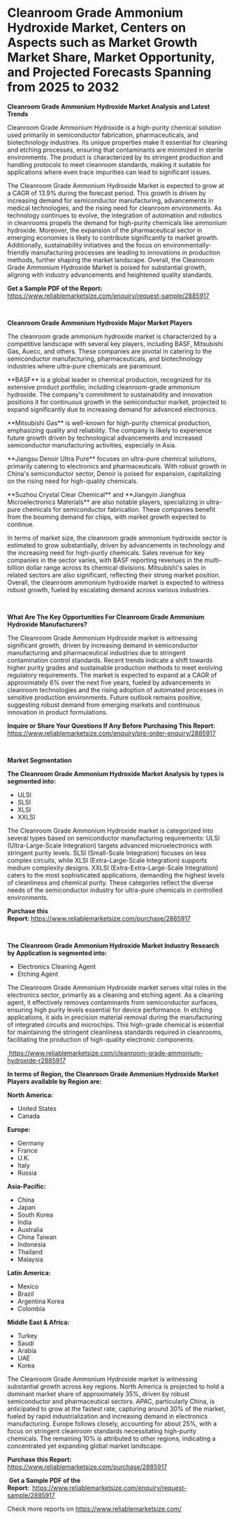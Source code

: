 <p><h1>Cleanroom Grade Ammonium Hydroxide Market, Centers on Aspects such as Market Growth Market Share, Market Opportunity, and Projected Forecasts Spanning from 2025 to 2032</h1></p><p><strong>Cleanroom Grade Ammonium Hydroxide Market Analysis and Latest Trends</strong></p>
<p><p>Cleanroom Grade Ammonium Hydroxide is a high-purity chemical solution used primarily in semiconductor fabrication, pharmaceuticals, and biotechnology industries. Its unique properties make it essential for cleaning and etching processes, ensuring that contaminants are minimized in sterile environments. The product is characterized by its stringent production and handling protocols to meet cleanroom standards, making it suitable for applications where even trace impurities can lead to significant issues.</p><p>The Cleanroom Grade Ammonium Hydroxide Market is expected to grow at a CAGR of 13.9% during the forecast period. This growth is driven by increasing demand for semiconductor manufacturing, advancements in medical technologies, and the rising need for cleanroom environments. As technology continues to evolve, the integration of automation and robotics in cleanrooms propels the demand for high-purity chemicals like ammonium hydroxide. Moreover, the expansion of the pharmaceutical sector in emerging economies is likely to contribute significantly to market growth. Additionally, sustainability initiatives and the focus on environmentally-friendly manufacturing processes are leading to innovations in production methods, further shaping the market landscape. Overall, the Cleanroom Grade Ammonium Hydroxide Market is poised for substantial growth, aligning with industry advancements and heightened quality standards.</p></p>
<p><strong>Get a Sample PDF of the Report:&nbsp;</strong> <a href="https://www.reliablemarketsize.com/enquiry/request-sample/2885917?utm_campaign=3099&utm_medium=2&utm_source=Github&utm_content=ia&utm_term=13032025&utm_id=cleanroom-grade-ammonium-hydroxide">https://www.reliablemarketsize.com/enquiry/request-sample/2885917</a></p>
<p>&nbsp;</p>
<p><strong>Cleanroom Grade Ammonium Hydroxide Major Market Players</strong></p>
<p><p>The cleanroom grade ammonium hydroxide market is characterized by a competitive landscape with several key players, including BASF, Mitsubishi Gas, Auecc, and others. These companies are pivotal in catering to the semiconductor manufacturing, pharmaceuticals, and biotechnology industries where ultra-pure chemicals are paramount.</p><p>**BASF** is a global leader in chemical production, recognized for its extensive product portfolio, including cleanroom-grade ammonium hydroxide. The company's commitment to sustainability and innovation positions it for continuous growth in the semiconductor market, projected to expand significantly due to increasing demand for advanced electronics.</p><p>**Mitsubishi Gas** is well-known for high-purity chemical production, emphasizing quality and reliability. The company is likely to experience future growth driven by technological advancements and increased semiconductor manufacturing activities, especially in Asia.</p><p>**Jiangsu Denoir Ultra Pure** focuses on ultra-pure chemical solutions, primarily catering to electronics and pharmaceuticals. With robust growth in China's semiconductor sector, Denoir is poised for expansion, capitalizing on the rising need for high-quality chemicals.</p><p>**Suzhou Crystal Clear Chemical** and **Jiangyin Jianghua Microelectronics Materials** are also notable players, specializing in ultra-pure chemicals for semiconductor fabrication. These companies benefit from the booming demand for chips, with market growth expected to continue.</p><p>In terms of market size, the cleanroom grade ammonium hydroxide sector is estimated to grow substantially, driven by advancements in technology and the increasing need for high-purity chemicals. Sales revenue for key companies in the sector varies, with BASF reporting revenues in the multi-billion dollar range across its chemical divisions. Mitsubishi's sales in related sectors are also significant, reflecting their strong market position. Overall, the cleanroom ammonium hydroxide market is expected to witness robust growth, fueled by escalating demand across various industries.</p></p>
<p>&nbsp;</p>
<p><strong>What Are The Key Opportunities For Cleanroom Grade Ammonium Hydroxide Manufacturers?</strong></p>
<p><p>The Cleanroom Grade Ammonium Hydroxide market is witnessing significant growth, driven by increasing demand in semiconductor manufacturing and pharmaceutical industries due to stringent contamination control standards. Recent trends indicate a shift towards higher purity grades and sustainable production methods to meet evolving regulatory requirements. The market is expected to expand at a CAGR of approximately 6% over the next five years, fueled by advancements in cleanroom technologies and the rising adoption of automated processes in sensitive production environments. Future outlook remains positive, suggesting robust demand from emerging markets and continuous innovation in product formulations.</p></p>
<p><strong>Inquire or Share Your Questions If Any Before Purchasing This Report:</strong> <a href="https://www.reliablemarketsize.com/enquiry/pre-order-enquiry/2885917?utm_campaign=3099&utm_medium=2&utm_source=Github&utm_content=ia&utm_term=13032025&utm_id=cleanroom-grade-ammonium-hydroxide">https://www.reliablemarketsize.com/enquiry/pre-order-enquiry/2885917</a></p>
<p>&nbsp;</p>
<p><strong>Market Segmentation</strong></p>
<p><strong>The Cleanroom Grade Ammonium Hydroxide Market Analysis by types is segmented into:</strong></p>
<p><ul><li>ULSI</li><li>SLSI</li><li>XLSI</li><li>XXLSI</li></ul></p>
<p><p>The Cleanroom Grade Ammonium Hydroxide market is categorized into several types based on semiconductor manufacturing requirements: ULSI (Ultra-Large-Scale Integration) targets advanced microelectronics with stringent purity levels. SLSI (Small-Scale Integration) focuses on less complex circuits, while XLSI (Extra-Large-Scale Integration) supports medium complexity designs. XXLSI (Extra-Extra-Large-Scale Integration) caters to the most sophisticated applications, demanding the highest levels of cleanliness and chemical purity. These categories reflect the diverse needs of the semiconductor industry for ultra-pure chemicals in controlled environments.</p></p>
<p><strong>Purchase this Report:&nbsp;</strong><a href="https://www.reliablemarketsize.com/purchase/2885917?utm_campaign=3099&utm_medium=2&utm_source=Github&utm_content=ia&utm_term=13032025&utm_id=cleanroom-grade-ammonium-hydroxide">https://www.reliablemarketsize.com/purchase/2885917</a></p>
<p>&nbsp;</p>
<p><strong>The Cleanroom Grade Ammonium Hydroxide Market Industry Research by Application is segmented into:</strong></p>
<p><ul><li>Electronics Cleaning Agent</li><li>Etching Agent</li></ul></p>
<p><p>The Cleanroom Grade Ammonium Hydroxide market serves vital roles in the electronics sector, primarily as a cleaning and etching agent. As a cleaning agent, it effectively removes contaminants from semiconductor surfaces, ensuring high purity levels essential for device performance. In etching applications, it aids in precision material removal during the manufacturing of integrated circuits and microchips. This high-grade chemical is essential for maintaining the stringent cleanliness standards required in cleanrooms, facilitating the production of high-quality electronic components.</p></p>
<p><a href="https://www.reliablemarketsize.com/cleanroom-grade-ammonium-hydroxide-r2885917?utm_campaign=3099&utm_medium=2&utm_source=Github&utm_content=ia&utm_term=13032025&utm_id=cleanroom-grade-ammonium-hydroxide">&nbsp;https://www.reliablemarketsize.com/cleanroom-grade-ammonium-hydroxide-r2885917</a></p>
<p><strong>In terms of Region, the Cleanroom Grade Ammonium Hydroxide Market Players available by Region are:</strong></p>
<p>
    <p> <strong> North America: </strong>
        <ul>
            <li>United States</li>
            <li>Canada</li>
        </ul>
        </p> 
    <p> <strong> Europe: </strong>
        <ul>
            <li>Germany</li>
            <li>France</li>
            <li>U.K.</li>
            <li>Italy</li>
            <li>Russia</li>
        </ul>
        </p> 
    <p> <strong> Asia-Pacific: </strong>
        <ul>
            <li>China</li>
            <li>Japan</li>
            <li>South Korea</li>
            <li>India</li>
            <li>Australia</li>
            <li>China Taiwan</li>
            <li>Indonesia</li>
            <li>Thailand</li>
            <li>Malaysia</li>
        </ul>
        </p> 
    <p> <strong> Latin America: </strong>
        <ul>
            <li>Mexico</li>
            <li>Brazil</li>
            <li>Argentina Korea</li>
            <li>Colombia</li>
        </ul>
        </p> 
    <p> <strong> Middle East & Africa: </strong>
        <ul>
            <li>Turkey</li>
            <li>Saudi</li>
            <li>Arabia</li>
            <li>UAE</li>
            <li>Korea</li>
        </ul>
    </p>
    </p>
<p><p>The Cleanroom Grade Ammonium Hydroxide market is witnessing substantial growth across key regions. North America is projected to hold a dominant market share of approximately 35%, driven by robust semiconductor and pharmaceutical sectors. APAC, particularly China, is anticipated to grow at the fastest rate, capturing around 30% of the market, fueled by rapid industrialization and increasing demand in electronics manufacturing. Europe follows closely, accounting for about 25%, with a focus on stringent cleanroom standards necessitating high-purity chemicals. The remaining 10% is attributed to other regions, indicating a concentrated yet expanding global market landscape.</p></p>
<p><strong>Purchase this Report: </strong><a href="https://www.reliablemarketsize.com/purchase/2885917?utm_campaign=3099&utm_medium=2&utm_source=Github&utm_content=ia&utm_term=13032025&utm_id=cleanroom-grade-ammonium-hydroxide">https://www.reliablemarketsize.com/purchase/2885917</a></p>
<p>&nbsp;<strong>Get a Sample PDF of the Report:&nbsp;&nbsp;</strong><a href="https://www.reliablemarketsize.com/enquiry/request-sample/2885917?utm_campaign=3099&utm_medium=2&utm_source=Github&utm_content=ia&utm_term=13032025&utm_id=cleanroom-grade-ammonium-hydroxide">https://www.reliablemarketsize.com/enquiry/request-sample/2885917</a></p>
<p><strong></strong></p>
<p>Check more reports on <a href="https://www.reliablemarketsize.com/?utm_campaign=3099&utm_medium=2&utm_source=Github&utm_content=ia&utm_term=13032025&utm_id=cleanroom-grade-ammonium-hydroxide">https://www.reliablemarketsize.com/</a></p>